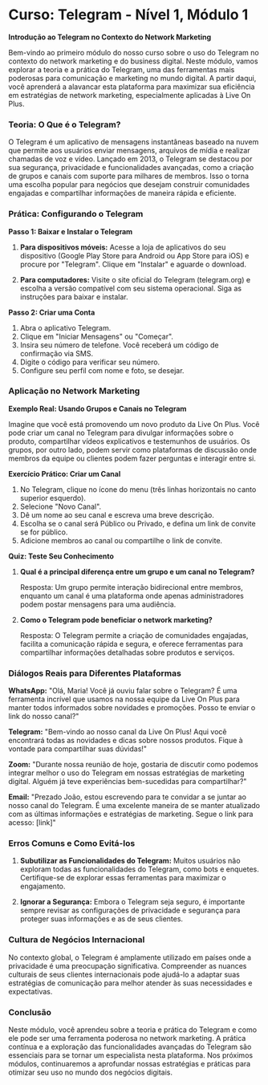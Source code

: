 # **Curso: Telegram - Nível 1, Módulo 1**

**Introdução ao Telegram no Contexto do Network Marketing**

Bem-vindo ao primeiro módulo do nosso curso sobre o uso do Telegram no contexto do network marketing e do business digital. Neste módulo, vamos explorar a teoria e a prática do Telegram, uma das ferramentas mais poderosas para comunicação e marketing no mundo digital. A partir daqui, você aprenderá a alavancar esta plataforma para maximizar sua eficiência em estratégias de network marketing, especialmente aplicadas à Live On Plus.

### Teoria: O Que é o Telegram?

O Telegram é um aplicativo de mensagens instantâneas baseado na nuvem que permite aos usuários enviar mensagens, arquivos de mídia e realizar chamadas de voz e vídeo. Lançado em 2013, o Telegram se destacou por sua segurança, privacidade e funcionalidades avançadas, como a criação de grupos e canais com suporte para milhares de membros. Isso o torna uma escolha popular para negócios que desejam construir comunidades engajadas e compartilhar informações de maneira rápida e eficiente.

### Prática: Configurando o Telegram

**Passo 1: Baixar e Instalar o Telegram**

1. **Para dispositivos móveis:** Acesse a loja de aplicativos do seu dispositivo (Google Play Store para Android ou App Store para iOS) e procure por "Telegram". Clique em "Instalar" e aguarde o download.
   
2. **Para computadores:** Visite o site oficial do Telegram (telegram.org) e escolha a versão compatível com seu sistema operacional. Siga as instruções para baixar e instalar.

**Passo 2: Criar uma Conta**

1. Abra o aplicativo Telegram.
2. Clique em "Iniciar Mensagens" ou "Começar".
3. Insira seu número de telefone. Você receberá um código de confirmação via SMS.
4. Digite o código para verificar seu número.
5. Configure seu perfil com nome e foto, se desejar.

### Aplicação no Network Marketing

**Exemplo Real: Usando Grupos e Canais no Telegram**

Imagine que você está promovendo um novo produto da Live On Plus. Você pode criar um canal no Telegram para divulgar informações sobre o produto, compartilhar vídeos explicativos e testemunhos de usuários. Os grupos, por outro lado, podem servir como plataformas de discussão onde membros da equipe ou clientes podem fazer perguntas e interagir entre si.

**Exercício Prático: Criar um Canal**

1. No Telegram, clique no ícone do menu (três linhas horizontais no canto superior esquerdo).
2. Selecione "Novo Canal".
3. Dê um nome ao seu canal e escreva uma breve descrição.
4. Escolha se o canal será Público ou Privado, e defina um link de convite se for público.
5. Adicione membros ao canal ou compartilhe o link de convite.

**Quiz: Teste Seu Conhecimento**

1. **Qual é a principal diferença entre um grupo e um canal no Telegram?**

   Resposta: Um grupo permite interação bidirecional entre membros, enquanto um canal é uma plataforma onde apenas administradores podem postar mensagens para uma audiência.

2. **Como o Telegram pode beneficiar o network marketing?**

   Resposta: O Telegram permite a criação de comunidades engajadas, facilita a comunicação rápida e segura, e oferece ferramentas para compartilhar informações detalhadas sobre produtos e serviços.

### Diálogos Reais para Diferentes Plataformas

**WhatsApp:**
"Olá, Maria! Você já ouviu falar sobre o Telegram? É uma ferramenta incrível que usamos na nossa equipe da Live On Plus para manter todos informados sobre novidades e promoções. Posso te enviar o link do nosso canal?"

**Telegram:**
"Bem-vindo ao nosso canal da Live On Plus! Aqui você encontrará todas as novidades e dicas sobre nossos produtos. Fique à vontade para compartilhar suas dúvidas!"

**Zoom:**
"Durante nossa reunião de hoje, gostaria de discutir como podemos integrar melhor o uso do Telegram em nossas estratégias de marketing digital. Alguém já teve experiências bem-sucedidas para compartilhar?"

**Email:**
"Prezado João, estou escrevendo para te convidar a se juntar ao nosso canal do Telegram. É uma excelente maneira de se manter atualizado com as últimas informações e estratégias de marketing. Segue o link para acesso: [link]"

### Erros Comuns e Como Evitá-los

1. **Subutilizar as Funcionalidades do Telegram:** Muitos usuários não exploram todas as funcionalidades do Telegram, como bots e enquetes. Certifique-se de explorar essas ferramentas para maximizar o engajamento.

2. **Ignorar a Segurança:** Embora o Telegram seja seguro, é importante sempre revisar as configurações de privacidade e segurança para proteger suas informações e as de seus clientes.

### Cultura de Negócios Internacional

No contexto global, o Telegram é amplamente utilizado em países onde a privacidade é uma preocupação significativa. Compreender as nuances culturais de seus clientes internacionais pode ajudá-lo a adaptar suas estratégias de comunicação para melhor atender às suas necessidades e expectativas.

### Conclusão

Neste módulo, você aprendeu sobre a teoria e prática do Telegram e como ele pode ser uma ferramenta poderosa no network marketing. A prática contínua e a exploração das funcionalidades avançadas do Telegram são essenciais para se tornar um especialista nesta plataforma. Nos próximos módulos, continuaremos a aprofundar nossas estratégias e práticas para otimizar seu uso no mundo dos negócios digitais.